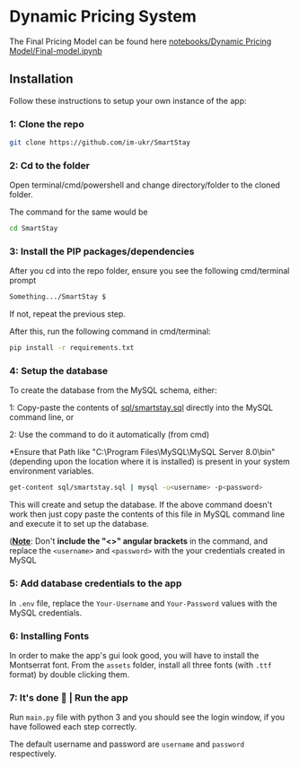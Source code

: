 # Dynamic Pricing System
The Final Pricing Model can be found here [notebooks/Dynamic Pricing Model/Final-model.ipynb](https://github.com/im-ukr/SmartStay/blob/test/notebooks/Dynamic%20Pricing%20Model/Final-model.ipynb)

## Installation 

Follow these instructions to setup your own instance of the app:

### 1: Clone the repo

```sh
git clone https://github.com/im-ukr/SmartStay
```

### 2: Cd to the folder

Open terminal/cmd/powershell and change directory/folder to the cloned folder. 

The command for the same would be

```sh
cd SmartStay
```

### 3: Install the PIP packages/dependencies

After you cd into the repo folder, ensure you see the following cmd/terminal prompt

```sh
Something.../SmartStay $
```

If not, repeat the previous step.

After this, run the following command in cmd/terminal:

```sh
pip install -r requirements.txt
```

### 4: Setup the database

To create the database from the MySQL schema, either:

1: Copy-paste the contents of [sql/smartstay.sql](sql/smartstay.sql) directly into the MySQL command line, or

2: Use the command to do it automatically (from cmd)

*Ensure that Path like "C:\Program Files\MySQL\MySQL Server 8.0\bin"(depending upon the location where it is installed) is present in your system environment variables.

```sh
get-content sql/smartstay.sql | mysql -u<username> -p<password>
```

This will create and setup the database. If the above command doesn't work then just copy paste the contents of this file in MySQL command line and execute it to set up the database.

(**<u>Note</u>**: Don't **include the "<>" angular brackets** in the command, and replace the `<username>` and `<password>` with the your credentials created in MySQL

### 5: Add database credentials to the app

In `.env` file,  replace the `Your-Username` and `Your-Password` values with the MySQL credentials.

### 6: Installing Fonts

In order to make the app's gui look good, you will have to install the Montserrat font. From the `assets` folder, install all three fonts (with `.ttf` format) by double clicking them.

### 7: It's done 🎉 | Run the app

Run `main.py` file with python 3 and you should see the login window, if you have followed each step correctly.

The default username and password are `username` and `password` respectively.
